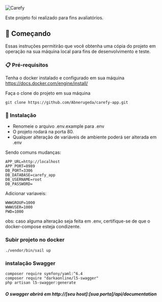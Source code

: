 ![Carefy](https://th.bing.com/th/id/OIP.1IYWqsN38X1AsZjkrq0nrwHaEK?w=301&h=180&c=7&r=0&o=5&pid=1.7)


Este projeto foi realizado para fins avaliatórios.


## 🚀 Começando

Essas instruções permitirão que você obtenha uma cópia do projeto em operação na sua máquina local para fins de desenvolvimento e teste.


### 📋 Pré-requisitos

Tenha o docker instalado e configurado em sua máquina
https://docs.docker.com/engine/install/

Faça o clone do projeto em sua máquina

```
git clone https://github.com/Abnerugeda/carefy-app.git
```

### 🔧 Instalação

- Renomeie o arquivo .env.example para .env
- O projeto rodará na porta 80.
- Qualquer alteração de variáveis de ambiente poderá ser alterada em .env

Sendo comuns mudanças:

```
APP_URL=http://localhost
APP_PORT=8989
DB_PORT=3306
DB_DATABASE=carefy_app
DB_USERNAME=root
DB_PASSWORD=
```

Adicionar variaveis:
```
WWWGROUP=1000
WWWUSER=1000
PWD=1000

```
obs: caso alguma alteração seja feita em .env, certifique-se de que o docker-compose esteja condizente.

### Subir projeto no docker

`
./vendor/bin/sail up
`
### instalação Swagger

```
composer require symfony/yaml:^6.4
composer require "darkaonline/l5-swagger"
php artisan l5-swagger:generate

```
##### O swagger abrirá em http://[seu host]:[sua porta]/api/documentation

